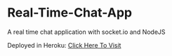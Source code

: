 # Real-Time-Chat-App
A real time chat application with socket.io and NodeJS

Deployed in Heroku: [Click Here To Visit](https://souha-node-real-time-chat-app.herokuapp.com/) 
